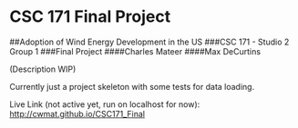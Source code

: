 # CSC 171 Final Project

##Adoption of Wind Energy Development in the US
###CSC 171 - Studio 2 Group 1
###Final Project
####Charles Mateer
####Max DeCurtins

(Description WIP)

Currently just a project skeleton with some tests for data loading.  

Live Link (not active yet, run on localhost for now):
http://cwmat.github.io/CSC171_Final

